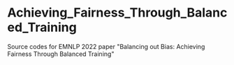 # Achieving_Fairness_Through_Balanced_Training
Source codes for EMNLP 2022 paper "Balancing out Bias: Achieving Fairness Through Balanced Training"
